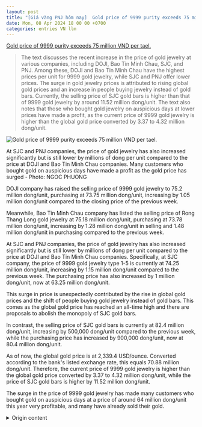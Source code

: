```yaml
---
layout: post
title: "[Giá vàng PNJ hôm nay]  Gold price of 9999 purity exceeds 75 million VND per tael."
date: Mon, 08 Apr 2024 18 00 00 +0700
categories: entries VN llm
---
```

[ Gold price of 9999 purity exceeds 75 million VND per tael.](https://tuoitre.vn/gia-vang-nhan-9999-vuot-75-trieu-dong-luong-2024040816021269.htm)

> The text discusses the recent increase in the price of gold jewelry at various companies, including DOJI, Bao Tin Minh Chau, SJC, and PNJ. Among these, DOJI and Bao Tin Minh Chau have the highest prices per unit for 9999 gold jewelry, while SJC and PNJ offer lower prices. The surge in gold jewelry prices is attributed to rising global gold prices and an increase in people buying jewelry instead of gold bars. Currently, the selling price of SJC gold bars is higher than that of 9999 gold jewelry by around 11.52 million dong/unit. The text also notes that those who bought gold jewelry on auspicious days at lower prices have made a profit, as the current price of 9999 gold jewelry is higher than the global gold price converted by 3.37 to 4.32 million dong/unit.

![ Gold price of 9999 purity exceeds 75 million VND per tael.](https://cdn1.tuoitre.vn/zoom/600_315/471584752817336320/2024/4/8/np-vang-kimphat-23-17125666911342086452721-49-0-1096-2000-crop-1712566711689123967882.jpg)

 At SJC and PNJ companies, the price of gold jewelry has also increased significantly but is still lower by millions of dong per unit compared to the price at DOJI and Bao Tin Minh Chau companies. Many customers who bought gold on auspicious days have made a profit as the gold price has surged - Photo: NGOC PHUONG

DOJI company has raised the selling price of 9999 gold jewelry to 75.2 million dong/unit, purchasing at 73.75 million dong/unit, increasing by 1.05 million dong/unit compared to the closing price of the previous week.

Meanwhile, Bao Tin Minh Chau company has listed the selling price of Rong Thang Long gold jewelry at 75.18 million dong/unit, purchasing at 73.78 million dong/unit, increasing by 1.28 million dong/unit in selling and 1.48 million dong/unit in purchasing compared to the previous week.

At SJC and PNJ companies, the price of gold jewelry has also increased significantly but is still lower by millions of dong per unit compared to the price at DOJI and Bao Tin Minh Chau companies.
Specifically, at SJC company, the price of 9999 gold jewelry type 1-5 is currently at 74.25 million dong/unit, increasing by 1.15 million dong/unit compared to the previous week.
The purchasing price has also increased by 1 million dong/unit, now at 63.25 million dong/unit.

This surge in price is unexpectedly contributed by the rise in global gold prices and the shift of people buying gold jewelry instead of gold bars. This comes as the global gold price has reached an all-time high and there are proposals to abolish the monopoly of SJC gold bars.

In contrast, the selling price of SJC gold bars is currently at 82.4 million dong/unit, increasing by 500,000 dong/unit compared to the previous week, while the purchasing price has increased by 900,000 dong/unit, now at 80.4 million dong/unit.

As of now, the global gold price is at 2,339.4 USD/ounce. Converted according to the bank's listed exchange rate, this equals 70.88 million dong/unit. Therefore, the current price of 9999 gold jewelry is higher than the global gold price converted by 3.37 to 4.32 million dong/unit, while the price of SJC gold bars is higher by 11.52 million dong/unit.

The surge in the price of 9999 gold jewelry has made many customers who bought gold on auspicious days at a price of around 64 million dong/unit this year very profitable, and many have already sold their gold.

<details>
  <summary>Origin content</summary>
  ---
layout: post
title: " [Giá vàng PNJ hôm nay] Giá vàng nhẫn 9999 vượt 75 triệu đồng/lượng"
date: Mon, 08 Apr 2024 18:00:00 +0700
categories: entries VN
---
[Giá vàng nhẫn 9999 vượt 75 triệu đồng/lượng](https://tuoitre.vn/gia-vang-nhan-9999-vuot-75-trieu-dong-luong-2024040816021269.htm)

![Giá vàng nhẫn 9999 vượt 75 triệu đồng/lượng](https://cdn1.tuoitre.vn/zoom/600_315/471584752817336320/2024/4/8/np-vang-kimphat-23-17125666911342086452721-49-0-1096-2000-crop-1712566711689123967882.jpg)

Tại Công ty SJC và PNJ, giá bán vàng nhẫn cũng tăng mạnh nhưng vẫn thấp hơn hàng triệu đồng/lượng so với giá bán tại Công ty DOJI và Công ty Bảo Tín Minh Châu.

Nhiều người mua vàng ngày Thần Tài đến nay đã chốt lời khi giá vàng tăng mạnh - Ảnh: NGỌC PHƯỢNG

Công ty DOJI hôm nay nâng giá bán vàng nhẫn 9999 lên mức 75,2 triệu đồng/lượng, mua vào ở mức 73,75 triệu đồng/lượng, tăng 1,05 triệu đồng/lượng so với giá đóng cửa cuối tuần trước.

Còn Công ty Bảo Tín Minh Châu niêm yết giá bán vàng nhẫn Rồng Thăng Long ở mức 75,18 triệu đồng/lượng, mua vào 73,78 triệu đồng/lượng, tăng 1,28 triệu đồng/lượng ở chiều bán và tăng 1,48 triệu đồng/lượng ở chiều mua vào.

Tại Công ty SJC và PNJ, giá bán vàng nhẫn cũng tăng mạnh nhưng vẫn thấp hơn hàng triệu đồng/lượng so với giá bán tại Công ty DOJI và Công ty Bảo Tín Minh Châu.

Cụ thể tại Công ty SJC, giá vàng nhẫn 9999 loại 1-5 đang ở mức 74,25 triệu đồng/lượng, tăng 1,15 triệu đồng/lượng so với cuối tuần trước.

Giá mua vào cũng tăng thêm 1 triệu đồng/lượng, lên mức 72,85 triệu đồng/lượng.

Giá vàng nhẫn 9999 niêm yết tại Công ty PNJ cũng tăng 950.000 đồng/lượng, bán ra ở mức 74,1 triệu đồng/lượng, mua vào 72,8 triệu đồng/lượng.

Sau một tuần tăng hơn 2 triệu đồng

Như vậy, chỉ sau hai phiên gần nhất, mỗi lượng vàng nhẫn 9999 đã tăng thêm hơn 2 triệu đồng/lượng, còn nếu tính từ đầu năm đến nay giá vàng nhẫn đã tăng 10 triệu đồng/lượng.

Đây cũng là mức tăng gây bất ngờ do được cộng hưởng từ việc giá vàng thế giới tăng và người dân chuyển sang mua vàng nhẫn thay vì vàng miếng, trong bối cảnh trong bối cảnh giá vàng thế giới đã ở mức đỉnh mọi thời đại và đang có đề xuất xóa độc quyền vàng miếng SJC.

Trong khi đó giá vàng miếng SJC bán ra ở mức 82,4 triệu đồng/lượng, tăng 500.000 đồng/lượng so với cuối tuần trước, còn giá mua vào tăng 900.000 đồng/lượng, lên mức 80,4 triệu đồng/lượng,

Chiều nay, giá vàng thế giới ở mức 2.339,4 USD/ounce. Quy đổi theo tỉ giá niêm yết tại ngân hàng, giá vàng thế giới tương đương 70,88 triệu đồng/lượng. Như vậy hiện nay giá vàng nhẫn 9999 đang cao hơn giá vàng thế giới quy đổi từ 3,37 đến 4,32 triệu đồng/lượng, trong khi giá vàng miếng SJC cao hơn giá vàng thế giới quy đổi 11,52 triệu đồng/lượng. Giá vàng nhẫn 9999 tăng mạnh khiến nhiều người mua vàng ngày Thần Tài năm nay ở vùng giá 64 triệu đồng/lượng đã trúng đậm và nhiều người đã chốt lời.


</details>
